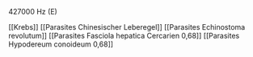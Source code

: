427000 Hz (E)

[[Krebs]]
[[Parasites Chinesischer Leberegel]]
[[Parasites Echinostoma revolutum]]
[[Parasites Fasciola hepatica Cercarien 0,68]]
[[Parasites Hypodereum conoideum 0,68]]